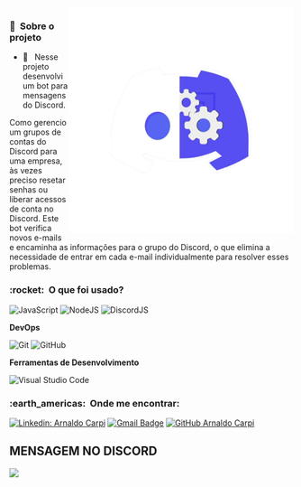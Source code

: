 <img src="https://github.com/arnaldbatista/botAlternativaEmailDiscord/blob/main/src/public/img/channels4_profile.png" min-width="400px" max-width="400px" width="400px" align="right" alt="Computador iuriCode">

<h3> 🚧 &nbsp;Sobre o projeto </h3>

- 🤔 &nbsp; Nesse projeto desenvolvi um bot para mensagens do Discord.

Como gerencio um grupos de contas do Discord para uma empresa, às vezes preciso resetar senhas ou liberar acessos de conta no Discord. Este bot verifica novos e-mails e encaminha as informações para o grupo do Discord, o que elimina a necessidade de entrar em cada e-mail individualmente para resolver esses problemas.

<h3> :rocket: &nbsp;O que foi usado? </h3>
  
  ![JavaScript](https://img.shields.io/badge/-JavaScript-333333?style=flat&logo=javascript)
  ![NodeJS](https://img.shields.io/badge/-NodeJS-333333?style=flat&logo=nodedotjs)
  ![DiscordJS](https://img.shields.io/badge/-DiscordJS-333333?style=flat&logo=discord)
  
**DevOps**

  ![Git](https://img.shields.io/badge/-Git-333333?style=flat&logo=git)
  ![GitHub](https://img.shields.io/badge/-GitHub-333333?style=flat&logo=github)

**Ferramentas de Desenvolvimento**

  ![Visual Studio Code](https://img.shields.io/badge/-Visual%20Studio%20Code-333333?style=flat&logo=visual-studio-code&logoColor=007ACC)

<h3> :earth_americas: &nbsp;Onde me encontrar: </h3> 

[![Linkedin: Arnaldo Carpi](https://img.shields.io/badge/-arnaldocarpi-blue?style=flat-square&logo=Linkedin&logoColor=white&link=https://www.linkedin.com/in/arnaldocarpi)](https://www.linkedin.com/in/arnaldocarpi)
[![Gmail Badge](https://img.shields.io/badge/-arnaldo.carpi@icloud.com-006bed?style=flat-square&logo=apple&logoColor=white&link=mailto:arnaldo.carpi@icloud.com)](mailto:arnaldo.carpi@icloud.com)
[![GitHub Arnaldo Carpi]( https://img.shields.io/github/followers/VanessaSwerts?label=follow&style=social)](https://github.com/arnaldocarpi)


<h2>MENSAGEM NO DISCORD</h2>
<img src="https://github.com/arnaldbatista/botAlternativaEmailDiscord/blob/main/src/public/img/Captura%20de%20Tela%202023-01-18%20%C3%A0s%2013.58.20.png">
